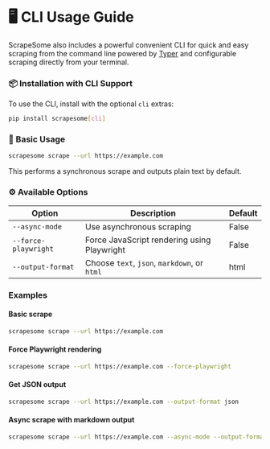 # 🖥️ CLI Usage Guide

ScrapeSome also includes a powerful convenient CLI for quick and easy scraping from the command line powered by [Typer](https://typer.tiangolo.com/) and configurable scraping directly from your terminal.

### 📦 Installation with CLI Support

To use the CLI, install with the optional `cli` extras:

```bash
pip install scrapesome[cli]
```

### 🔧 Basic Usage

```bash
scrapesome scrape --url https://example.com
```
This performs a synchronous scrape and outputs plain text by default.

### ⚙️ Available Options
| Option             | Description                               | Default |
|--------------------|-------------------------------------------|---------|
| `--async-mode`     | Use asynchronous scraping                  | False   |
| `--force-playwright`| Force JavaScript rendering using Playwright | False   |
| `--output-format`  | Choose `text`, `json`, `markdown`, or `html` | html    |


### Examples

#### Basic scrape
```bash
scrapesome scrape --url https://example.com
```

#### Force Playwright rendering
```bash
scrapesome scrape --url https://example.com --force-playwright
```

#### Get JSON output
```bash
scrapesome scrape --url https://example.com --output-format json
```

#### Async scrape with markdown output
```bash
scrapesome scrape --url https://example.com --async-mode --output-format markdown
```
